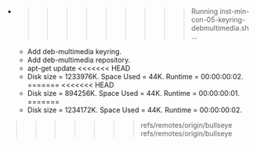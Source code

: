 * >>>>>>>>> Running inst-min-con-05-keyring-debmultimedia.sh ...
  * Add deb-multimedia keyring.
  * Add deb-multimedia repository.
  * apt-get update
<<<<<<< HEAD
  * Disk size = 1233976K. Space Used = 44K. Runtime = 00:00:00:02.
=======
<<<<<<< HEAD
  * Disk size = 894256K. Space Used = 44K. Runtime = 00:00:00:01.
=======
  * Disk size = 1234172K. Space Used = 44K. Runtime = 00:00:00:02.
>>>>>>> refs/remotes/origin/bullseye
>>>>>>> refs/remotes/origin/bullseye
